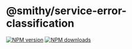# @smithy/service-error-classification

[![NPM version](https://img.shields.io/npm/v/@smithy/service-error-classification/latest.svg)](https://www.npmjs.com/package/@smithy/service-error-classification)
[![NPM downloads](https://img.shields.io/npm/dm/@smithy/service-error-classification.svg)](https://www.npmjs.com/package/@smithy/service-error-classification)
